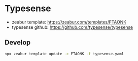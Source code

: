# Typesense

- zeabur template: https://zeabur.com/templates/FTAONK
- typesense github: https://github.com/typesense/typesense

## Develop

```sh
npx zeabur template update -c FTAONK -f typesense.yaml
```
